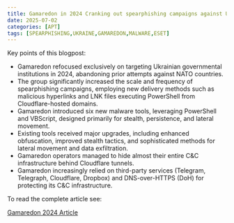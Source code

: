 ```yaml
---
title: Gamaredon in 2024 Cranking out spearphishing campaigns against Ukraine with an evolved toolset
date: 2025-07-02
categories: [APT]
tags: [SPEARPHISHING,UKRAINE,GAMAREDON,MALWARE,ESET]
---
```


Key points of this blogpost:

- Gamaredon refocused exclusively on targeting Ukrainian governmental institutions in 2024, abandoning prior attempts against NATO countries.
- The group significantly increased the scale and frequency of spearphishing campaigns, employing new delivery methods such as malicious hyperlinks and LNK files executing PowerShell from Cloudflare-hosted domains.
- Gamaredon introduced six new malware tools, leveraging PowerShell and VBScript, designed primarily for stealth, persistence, and lateral movement.
- Existing tools received major upgrades, including enhanced obfuscation, improved stealth tactics, and sophisticated methods for lateral movement and data exfiltration.
- Gamaredon operators managed to hide almost their entire C&C infrastructure behind Cloudflare tunnels.
- Gamaredon increasingly relied on third-party services (Telegram, Telegraph, Cloudflare, Dropbox) and DNS-over-HTTPS (DoH) for protecting its C&C infrastructure.

To read the complete article see:

[Gamaredon 2024 Article](https://www.welivesecurity.com/en/eset-research/gamaredon-2024-cranking-out-spearphishing-campaigns-ukraine-evolved-toolset/) 